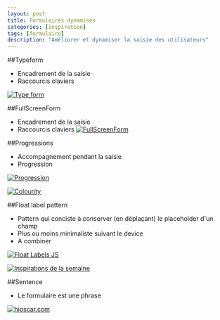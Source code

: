 ```yaml
---
layout: post
title: Formulaires dynamisés
categories: [inspiration]
tags: [formulaire]
description: "Améliorer et dynamiser la saisie des utilisateurs"
---
```


##Typeform
- Encadrement de la saisie
- Raccourcis claviers

[![Type form](http://grabs.lucasmouilleron.com/Screen%20Shot%202014-06-16%20at%2014.16.31.png)](http://www.typeform.com/use-cases#form)

##FullScreenForm
- Encadrement de la saisie
- Raccourcis claviers
[![FullScreenForm](http://grabs.lucasmouilleron.com/Screen%20Shot%202014-07-30%20at%2012.29.37.png)](http://tympanus.net/Development/FullscreenForm)


##Progressions
- Accompagnement pendant la saisie
- Progression

[![Progression](http://grabs.lucasmouilleron.com/Screen%20Shot%202014-06-16%20at%2014.11.29.png)](http://git.aaronlumsden.com/progression/#demo)

[![Colourity](http://grabs.lucasmouilleron.com/Screen%20Shot%202014-06-16%20at%2014.17.17.png)](http://colourity.github.io)

##Float label pattern
- Pattern qui conciste à conserver (en déplaçant) le placeholder d'un champ
- Plus ou moins minimaliste suivant le device
- A combiner

[![Float Labels JS](http://grabs.lucasmouilleron.com/Screen%20Shot%202014-06-16%20at%2014.43.34.png)](http://clubdesign.github.io/floatlabels.js)

[![Inspirations de la semaine](http://grabs.lucasmouilleron.com/Screen%20Shot%202014-06-16%20at%2014.44.59.png)](http://bradfrostweb.com/blog/post/float-label-pattern)

##Sentence
- Le formulaire est une phrase

[![hioscar.com](http://grabs.lucasmouilleron.com/Screen%20Shot%202014-06-16%20at%2014.18.58.png)](https://www.hioscar.com)
